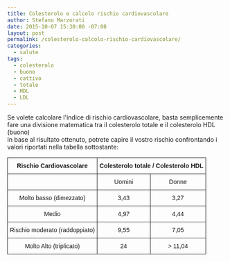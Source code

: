 ```yaml
---
title: Colesterolo e calcolo rischio cardiovascolare
author: Stefano Marzorati
date: 2015-10-07 15:30:00 -07:00
layout: post
permalink: /colesterolo-calcolo-rischio-cardiovascolare/
categories:
  - salute
tags:
  - colesterolo
  - buono
  - cattivo
  - totale
  - HDL
  - LDL
---
```

Se volete calcolare l'indice di rischio cardiovascolare, basta semplicemente fare una divisione matematica tra il colesterolo totale e il colesterolo HDL (buono)   
In base al risultato ottenuto, potrete capire il vostro rischio confrontando i valori riportati nella tabella sottostante:   

<style type="text/css">
.tg  {border-collapse:collapse;border-spacing:0;}
.tg td{font-family:Arial, sans-serif;font-size:14px;padding:10px 5px;border-style:solid;border-width:1px;overflow:hidden;word-break:normal;}
.tg th{font-family:Arial, sans-serif;font-size:14px;font-weight:normal;padding:10px 5px;border-style:solid;border-width:1px;overflow:hidden;word-break:normal;}
.tg .tg-amwm{font-weight:bold;text-align:center;vertical-align:top}
.tg .tg-yw4l{vertical-align:top}
.tg .tg-baqh{text-align:center;vertical-align:top}
</style>
<table class="tg">
  <tr>
    <th class="tg-amwm">Rischio Cardiovascolare</th>
    <th class="tg-amwm" colspan="2">Colesterolo totale / Colesterolo HDL</th>
  </tr>
  <tr>
    <td class="tg-yw4l"><br></td>
    <td class="tg-baqh">Uomini<br></td>
    <td class="tg-baqh">Donne</td>
  </tr>
  <tr>
    <td class="tg-baqh">Molto basso (dimezzato)</td>
    <td class="tg-baqh">3,43</td>
    <td class="tg-baqh">3,27</td>
  </tr>
  <tr>
    <td class="tg-baqh">Medio</td>
    <td class="tg-baqh">4,97</td>
    <td class="tg-baqh">4,44</td>
  </tr>
  <tr>
    <td class="tg-baqh">Rischio moderato (raddoppiato)</td>
    <td class="tg-baqh">9,55</td>
    <td class="tg-baqh">7,05</td>
  </tr>
  <tr>
    <td class="tg-baqh">Molto Alto (triplicato)</td>
    <td class="tg-baqh">24</td>
    <td class="tg-baqh">&gt; 11,04<br></td>
  </tr>
</table>